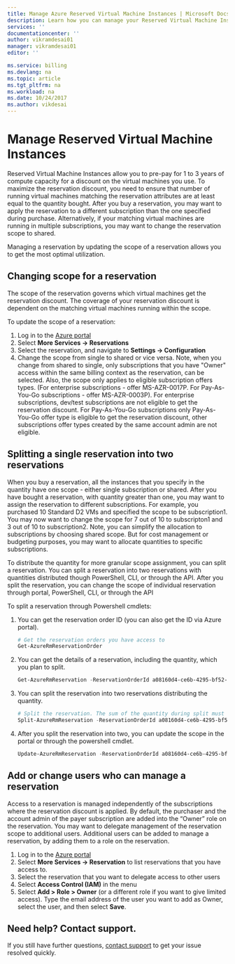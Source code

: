 ```yaml
---
title: Manage Azure Reserved Virtual Machine Instances | Microsoft Docs
description: Learn how you can manage your Reserved Virtual Machine Instances to optimize utilization. 
services: ''
documentationcenter: ''
author: vikramdesai01
manager: vikramdesai01
editor: ''

ms.service: billing
ms.devlang: na
ms.topic: article
ms.tgt_pltfrm: na
ms.workload: na
ms.date: 10/24/2017
ms.author: vikdesai
---
```

# Manage Reserved Virtual Machine Instances

Reserved Virtual Machine Instances allow you to pre-pay for 1 to 3 years of compute capacity for a discount on the virtual machines you use. To maximize the reservation discount, you need to ensure that number of running virtual machines matching the reservation attributes are at least equal to the quantity bought. After you buy a reservation, you may want to apply the reservation to a different subscription than the one specified during purchase. Alternatively, if your matching virtual machines are running in multiple subscriptions, you may want to change the reservation scope to shared. 

Managing a reservation by updating the scope of a reservation allows you to get the most optimal utilization.

## Changing scope for a reservation
The scope of the reservation governs which virtual machines get the reservation discount. The coverage of your reservation discount is dependent on the matching virtual machines running within the scope.

To update the scope of a reservation: 
1. Log in to the [Azure portal](https://portal.azure.com)
2. Select **More Services -> Reservations**
3. Select the reservation, and navigate to **Settings -> Configuration**
4. Change the scope from single to shared or vice versa. Note, when you change from shared to single, only subscriptions that you have "Owner" access within the same billing context as the reservation, can be selected. Also, the scope only applies to eligible subscription offers types. (For enterprise subscriptions - offer MS-AZR-0017P. For Pay-As-You-Go subscriptions - offer MS-AZR-0003P). For enterprise subscriptions, dev/test subscriptions are not eligible to get the reservation discount. For Pay-As-You-Go subscriptions only Pay-As-You-Go offer type is eligible to get the reservation discount, other subscriptions offer types created by the same account admin are not eligible.

## Splitting a single reservation into two reservations
 When you buy a reservation, all the instances that you specify in the quantity have one scope - either single subscription or shared. After you have bought a reservation, with quantity greater than one, you may want to assign the reservation to different subscriptions. For example, you purchased 10 Standard D2 VMs and specified the scope to be subscription1. You may now want to change the scope for 7 out of 10 to subscripton1 and 3 out of 10 to subscription2. Note, you can simplify the allocation to subscriptions by choosing shared scope. But for cost management or budgeting purposes, you may want to allocate quantities to specific subscriptions.

To distribute the quantity for more granular scope assignment, you can split a reservation. You can split a reservation into two reservations with quantities distributed though PowerShell, CLI, or through the API. After you split the reservation, you can change the scope of individual reservation through portal, PowerShell, CLI, or through the API

To split a reservation through Powershell cmdlets:
1. You can get the reservation order ID (you can also get the ID via Azure portal).

    ```powershell
    # Get the reservation orders you have access to
    Get-AzureRmReservationOrder
    ```
2. You can get the details of a reservation, including the quantity, which you plan to split.

    ```powershell
    Get-AzureRmReservation -ReservationOrderId a08160d4-ce6b-4295-bf52-b90a5d4c96a0 -ReservationId b8be062a-fb0a-46c1-808a-5a844714965a
    ```
3. You can split the reservation into two reservations distributing the quantity.

    ```powershell
    # Split the reservation. The sum of the quantity during split must equal the quantity in the reservation being split.
    Split-AzureRmReservation -ReservationOrderId a08160d4-ce6b-4295-bf52-b90a5d4c96a0 -ReservationId b8be062a-fb0a-46c1-808a-5a844714965a -Quantity 3,2
    ```
4. After you split the reservation into two, you can update the scope in the portal or through the powershell cmdlet.

    ```powershell
    Update-AzureRmReservation -ReservationOrderId a08160d4-ce6b-4295-bf52-b90a5d4c96a0 -ReservationId 5257501b-d3e8-449d-a1ab-4879b1863aca -AppliedScopeType Single -AppliedScope /subscriptions/15bb3be0-76d5-491c-8078-61fe3468d414
    ```

## Add or change users who can manage a reservation
Access to a reservation is managed independently of the subscriptions where the reservation discount is applied. By default, the purchaser and the account admin of the payer subscription are added into the “Owner” role on the reservation. You may want to delegate management of the reservation scope to additional users. Additional users can be added to manage a reservation, by adding them to a role on the reservation. 
1.	Log in to the [Azure portal](https://portal.azure.com)
2.	Select **More Services -> Reservation** to list reservations that you have access to.
3.	Select the reservation that you want to delegate access to other users
4.	Select **Access Control (IAM)** in the menu
5.	Select **Add > Role > Owner** (or a different role if you want to give limited access). Type the email address of the user you want to add as Owner, select the user, and then select **Save**.

## Need help? Contact support.

If you still have further questions, [contact support](https://portal.azure.com/?#blade/Microsoft_Azure_Support/HelpAndSupportBlade) to get your issue resolved quickly.
